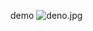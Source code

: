 <a>demo</a>
<img src="/CangShui/CloudflareCustomPages/blob/master/Simple%20Black%20Bottom%20Style/deno.jpg?raw=true" alt="deno.jpg">
